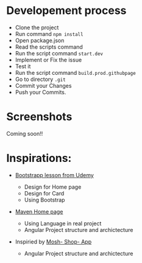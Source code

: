 # Developement process
* Clone the project
* Run command `npm install`
* Open package.json
* Read the scripts command 
* Run the script command `start.dev`
* Implement or Fix the issue
* Test it
* Run the script command `build.prod.githubpage`
* Go to directory `.git`
* Commit your Changes
* Push  your Commits.  
 


# Screenshots
Coming soon!!


# Inspirations:
* [Bootstrapp lesson from Udemy](https://github.com/Ghislain1/zoe-fb-app/tree/master/_docs/Starten-mit-Bootstrap-4-Kursdaten)
  * Design for Home page
  * Design for Card
  * Using Bootstrap

* [Maven Home page](https://search.maven.org/)
  * Using Language in real project
  * Angular Project structure and archictecture
    

* Inspiried by [Mosh- Shop- App](https://github.com/mosh-hamedani/organic-shop)
  * Angular Project structure and archictecture  


